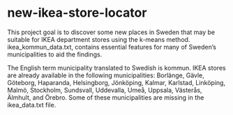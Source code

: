 # new-ikea-store-locator

This project goal is to discover some new places in Sweden that may be suitable for IKEA department stores using the k-means method. ikea_kommun_data.txt, contains essential features for many of Sweden’s municipalities to aid the findings. 
<br/>

The English term municipality translated to Swedish is kommun.
IKEA stores are already available in the following municipalities: Borlänge, Gävle, Göteborg, Haparanda, Helsingborg, Jönköping, Kalmar, Karlstad, Linköping, Malmö, Stockholm, Sundsvall, Uddevalla, Umeå, Uppsala, Västerås, Älmhult, and Örebro. Some of these municipalities are missing in the ikea_data.txt file.
